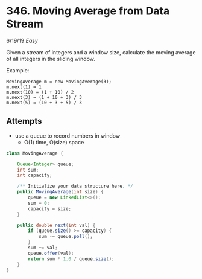 # 346. Moving Average from Data Stream
6/19/19
*Easy*

Given a stream of integers and a window size, calculate the moving average of all integers in the sliding window.

Example:
```
MovingAverage m = new MovingAverage(3);
m.next(1) = 1
m.next(10) = (1 + 10) / 2
m.next(3) = (1 + 10 + 3) / 3
m.next(5) = (10 + 3 + 5) / 3
```

## Attempts
- use a queue to record numbers in window
  - O(1) time, O(size) space
```Java
class MovingAverage {

    Queue<Integer> queue;
    int sum;
    int capacity;

    /** Initialize your data structure here. */
    public MovingAverage(int size) {
        queue = new LinkedList<>();
        sum = 0;
        capacity = size;
    }

    public double next(int val) {
        if (queue.size() >= capacity) {
            sum -= queue.poll();
        }
        sum += val;
        queue.offer(val);
        return sum * 1.0 / queue.size();
    }
}
```
